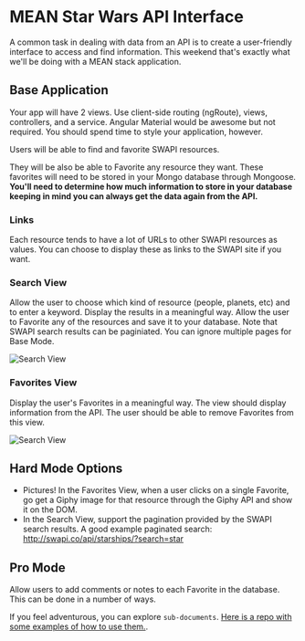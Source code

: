 # MEAN Star Wars API Interface

A common task in dealing with data from an API is to create a user-friendly interface to access and find information. This weekend that's exactly what we'll be doing with a MEAN stack application.


## Base Application

Your app will have 2 views. Use client-side routing (ngRoute), views, controllers, and a service. Angular Material would be awesome but not required. You should spend time to style your application, however.

Users will be able to find and favorite SWAPI resources. 

They will be also be able to Favorite any resource they want. These favorites will need to be stored in your Mongo database through Mongoose. **You'll need to determine how much information to store in your database keeping in mind you can always get the data again from the API.**


### Links

Each resource tends to have a lot of URLs to other SWAPI resources as values. You can choose to display these as links to the SWAPI site if you want.


### Search View

Allow the user to choose which kind of resource (people, planets, etc) and to enter a keyword. Display the results in a meaningful way. Allow the user to Favorite any of the resources and save it to your database. Note that SWAPI search results can be paginiated. You can ignore multiple pages for Base Mode.

![Search View](images/search.png)


### Favorites View

Display the user's Favorites in a meaningful way. The view should display information from the API. The user should be able to remove Favorites from this view.

![Search View](images/favorites.png)


## Hard Mode Options

- Pictures! In the Favorites View, when a user clicks on a single Favorite, go get a Giphy image for that resource through the Giphy API and show it on the DOM.
- In the Search View, support the pagination provided by the SWAPI search results. A good example paginated search: http://swapi.co/api/starships/?search=star


## Pro Mode

Allow users to add comments or notes to each Favorite in the database. This can be done in a number of ways. 

If you feel adventurous, you can explore `sub-documents`. [Here is a repo with some examples of how to use them.](https://github.com/PrimeAcademy/mongoose-subdocs). 

